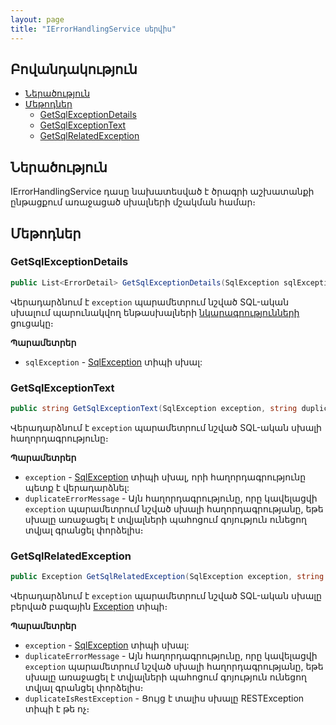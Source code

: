 ```yaml
---
layout: page
title: "IErrorHandlingService սերվիս" 
---
```


## Բովանդակություն

- [Ներածություն](#ներածություն)
- [Մեթոդներ](#մեթոդներ)
  - [GetSqlExceptionDetails](#getsqlexceptiondetails)
  - [GetSqlExceptionText](#getsqlexceptiontext)
  - [GetSqlRelatedException](#getsqlrelatedexception)

## Ներածություն

IErrorHandlingService դասը նախատեսված է ծրագրի աշխատանքի ընթացքում առաջացած սխալների մշակման համար։

## Մեթոդներ

### GetSqlExceptionDetails

```c#        
public List<ErrorDetail> GetSqlExceptionDetails(SqlException sqlException)
```

Վերադարձնում է `exception` պարամետրում նշված SQL-ական սխալում պարունակվող ենթասխալների [նկարագրությունների](../types/ErrorDetail.md) ցուցակը։

**Պարամետրեր**

* `sqlException` - [SqlException](https://learn.microsoft.com/en-us/dotnet/api/microsoft.data.sqlclient.sqlexception) տիպի սխալ:

### GetSqlExceptionText

```c#           
public string GetSqlExceptionText(SqlException exception, string duplicateErrorMessage = "")
```

Վերադարձնում է `exception` պարամետրում նշված SQL-ական սխալի հաղորդագրությունը։

**Պարամետրեր**

* `exception` - [SqlException](https://learn.microsoft.com/en-us/dotnet/api/microsoft.data.sqlclient.sqlexception) տիպի սխալ, որի հաղորդագրությունը պետք է վերադարձնել:
* `duplicateErrorMessage` - Այն հաղորդագրությունը, որը կավելացվի `exception` պարամետրում նշված սխալի հաղորդագրությանը, եթե սխալը առաջացել է տվյալների պահոցում գոյություն ունեցող տվյալ գրանցել փորձելիս։

### GetSqlRelatedException

```c#           
public Exception GetSqlRelatedException(SqlException exception, string duplicateErrorMessage = "", bool duplicateIsRestException = false)
```

Վերադարձնում է `exception` պարամետրում նշված SQL-ական սխալը բերված բազային [Exception](https://learn.microsoft.com/en-us/dotnet/api/system.exception) տիպի։

**Պարամետրեր**

* `exception` - [SqlException](https://learn.microsoft.com/en-us/dotnet/api/microsoft.data.sqlclient.sqlexception) տիպի սխալ:
* `duplicateErrorMessage` - Այն հաղորդագրությունը, որը կավելացվի `exception` պարամետրում նշված սխալի հաղորդագրությանը, եթե սխալը առաջացել է տվյալների պահոցում գոյություն ունեցող տվյալ գրանցել փորձելիս։
* `duplicateIsRestException` - Ցույց է տալիս սխալը RESTException տիպի է թե ոչ։